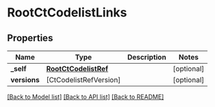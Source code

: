 # RootCtCodelistLinks

## Properties
Name | Type | Description | Notes
------------ | ------------- | ------------- | -------------
**_self** | [**RootCtCodelistRef**](RootCtCodelistRef.md) |  | [optional] 
**versions** | [CtCodelistRefVersion] |  | [optional] 

[[Back to Model list]](../README.md#documentation-for-models) [[Back to API list]](../README.md#documentation-for-api-endpoints) [[Back to README]](../README.md)


